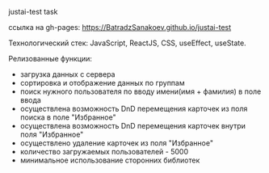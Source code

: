 justai-test task

ссылка на gh-pages: https://BatradzSanakoev.github.io/justai-test

Технологический стек: JavaScript, ReactJS, CSS, useEffect, useState.

Релизованные функции:
- загрузка данных с сервера
- сортировка и отображение данных по группам
- поиск нужного пользователя по вводу имени(имя + фамилия) в поле ввода
- осуществлена возможность DnD перемещения карточек из поля поиска в поле "Избранное" 
- осуществлена возможность DnD перемещения карточек внутри поля "Избранное"
- осуществлено удаление карточек из поля "Избранное"
- количество загружаемых пользователей - 5000
- минимальное использование сторонних библиотек